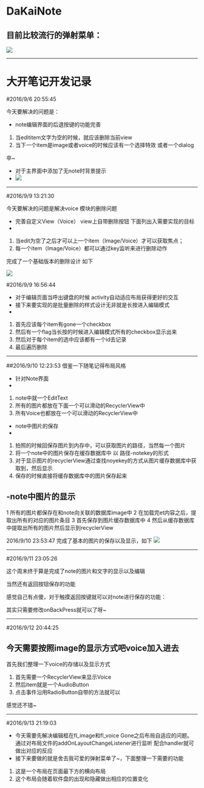 # DaKaiNote
## 目前比较流行的弹射菜单：
![](http://i.imgur.com/qVlUwYD.gif)

----------
# 大开笔记开发记录
#2016/9/6 20:55:45 

今天要解决的问题是：
- note编辑界面的后退按键的功能完善
	
1. 当edititem文字为空的时候，就应该删除当前view
2. 当下一个item是image或者voice的时候应该有一个选择特效 或者一个dialog

卒~

- 对于主界面中添加了无note时背景提示
- ![](http://i.imgur.com/HqkGWaz.png)

----------
#2016/9/9 13:21:30 

今天要解决的问题是解决voice 模块的删除问题

- 完善自定义View（Voice） view上自带删除按钮
下面列出入需要实现的目标
-
1. 当edit为空了之后才可以上一个item（Image/Voice）才可以获取焦点；
2. 每一个item（Image/Voice）都可以通过key监听来进行删除动作

完成了一个基础版本的删除设计 如下

![](http://i.imgur.com/nebFhdH.gif)

#2016/9/9 16:56:44 

- 对于编辑页面当呼出键盘的时候 activity自动适应布局获得更好的交互
- 接下来要实现的是批量删除的样式设计无非就是长按进入编辑模式
- 
1. 首先应该每个item有gone一个checkbox
2. 然后有一个flag当长按的时候进入编辑模式所有的checkbox显示出来
3. 然后对于每个item的选中应该都有一个id去记录
4. 最后遍历删除


----------


##2016/9/10 12:23:53 
借鉴一下随笔记得布局风格

- 针对Note界面
-

1. note中就一个EditText
2. 所有的图片都放在下面一个可以滑动的RecyclerView中
3. 所有Voice也都放在一个可以滑动的RecyclerView中



- note中图片的保存
-
1. 拍照的时候回保存图片到内存中，可以获取图片的路径，当然每一个图片
2. 将一个note中的图片保存在缓存数据库中 以 路径-notekey的形式
3. 对于显示图片的recyclerView通过查找noyekey的方式从图片缓存数据库中获取到，然后显示
4. 保存的时候直接将缓存数据库中的图片保存起来

-note中图片的显示
-
1 所有的图片都保存在和note向关联的数据库image中
2 在加载完et内容之后，提取出所有的对应的图片条目
3 首先保存到图片缓存数据库中
4 然后从缓存数据库中提取出所有的图片然后显示到recyclerView

2016/9/10 23:53:47 
完成了基本的图片的保存以及显示，如下
![](http://i.imgur.com/jJbUGWE.png)

----------


#2016/9/11 23:05:26 

这个周末终于算是完成了note的图片和文字的显示以及编辑 

当然还有返回按钮保存的功能

感觉自己有点傻，对于触摸返回按键就可以对note进行保存的功能：

其实只需要修改onBackPress就可以了呀~


----------

#2016/9/12 20:44:25

今天需要按照image的显示方式吧voice加入进去
-

首先我们整理一下voice的存储以及显示方式

1. 首先需要一个RecyclerView来显示Voice
2. 然后item就是一个AudioButton
3. 点击事件沿用RadioButton自带的方法就可以

感觉还不错~


----------

#2016/9/13 21:19:03 


- 今天需要先解决编辑框在fl_image和fl_voice Gone之后布局自适应的问题。
通过对布局文件的addOnLayoutChangeListener进行监听 配合handler就可做出对应的反应
- 接下来要做的就是舍去我可爱的弹射菜单了~，下面整理一下需要的功能
1. 这是一个布局在页面最下方的横向布局
2. 这个布局会随着软件盘的出现和隐藏做出相应的位置变化





 





